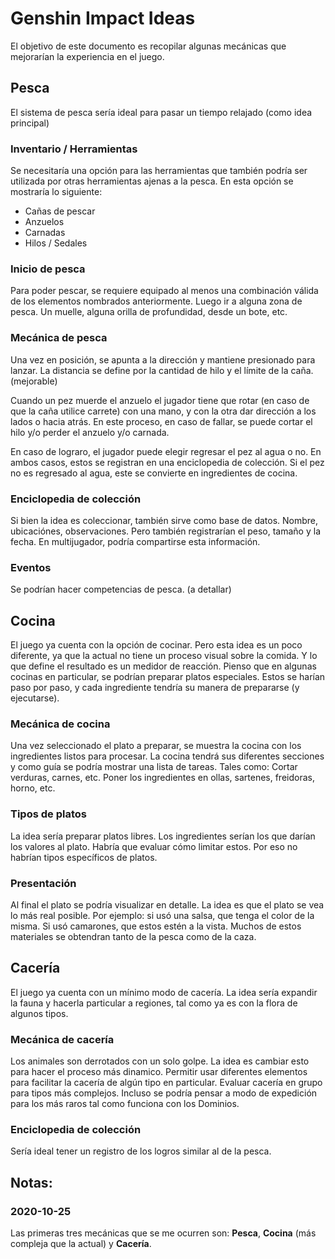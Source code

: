 # Genshin Impact Ideas

El objetivo de este documento es recopilar algunas mecánicas que mejorarían la experiencia en el juego.

## Pesca

El sistema de pesca sería ideal para pasar un tiempo relajado (como idea principal)

### Inventario / Herramientas
Se necesitaría una opción para las herramientas que también podría ser utilizada por otras herramientas ajenas a la pesca.
En esta opción se mostraría lo siguiente:
- Cañas de pescar
- Anzuelos
- Carnadas
- Hilos / Sedales

### Inicio de pesca
Para poder pescar, se requiere equipado al menos una combinación válida de los elementos nombrados anteriormente.
Luego ir a alguna zona de pesca. Un muelle, alguna orilla de profundidad, desde un bote, etc.

### Mecánica de pesca
Una vez en posición, se apunta a la dirección y mantiene presionado para lanzar. La distancia se define por la cantidad de hilo y el límite de la caña. (mejorable)

Cuando un pez muerde el anzuelo el jugador tiene que rotar (en caso de que la caña utilice carrete) con una mano, y con la otra dar dirección a los lados o hacia atrás.
En este proceso, en caso de fallar, se puede cortar el hilo y/o perder el anzuelo y/o carnada.

En caso de lograro, el jugador puede elegir regresar el pez al agua o no. En ambos casos, estos se registran en una enciclopedia de colección.
Si el pez no es regresado al agua, este se convierte en ingredientes de cocina.

### Enciclopedia de colección
Si bien la idea es coleccionar, también sirve como base de datos. Nombre, ubicaciónes, observaciones. Pero también registrarían el peso, tamaño y la fecha. En multijugador, podría compartirse esta información.

### Eventos
Se podrían hacer competencias de pesca. (a detallar)

## Cocina

El juego ya cuenta con la opción de cocinar. Pero esta idea es un poco diferente, ya que la actual no tiene un proceso visual sobre la comida. Y lo que define el resultado es un medidor de reacción.
Pienso que en algunas cocinas en particular, se podrían preparar platos especiales. Estos se harían paso por paso, y cada ingrediente tendría su manera de prepararse (y ejecutarse).

### Mecánica de cocina
Una vez seleccionado el plato a preparar, se muestra la cocina con los ingredientes listos para procesar. La cocina tendrá sus diferentes secciones y como guía se podría mostrar una lista de tareas. Tales como: Cortar verduras, carnes, etc. Poner los ingredientes en ollas, sartenes, freidoras, horno, etc.

### Tipos de platos
La idea sería preparar platos libres. Los ingredientes serían los que darían los valores al plato. Habría que evaluar cómo limitar estos. Por eso no habrían tipos específicos de platos.

### Presentación
Al final el plato se podría visualizar en detalle. La idea es que el plato se vea lo más real posible. Por ejemplo: si usó una salsa, que tenga el color de la misma. Si usó camarones, que estos estén a la vista. Muchos de estos materiales se obtendran tanto de la pesca como de la caza.

## Cacería

El juego ya cuenta con un mínimo modo de cacería. La idea sería expandir la fauna y hacerla particular a regiones, tal como ya es con la flora de algunos tipos. 

### Mecánica de cacería
Los animales son derrotados con un solo golpe. La idea es cambiar esto para hacer el proceso más dinamico. Permitir usar diferentes elementos para facilitar la cacería de algún tipo en particular. Evaluar cacería en grupo para tipos más complejos.
Incluso se podría pensar a modo de expedición para los más raros tal como funciona con los Dominios.

### Enciclopedia de colección
Sería ideal tener un registro de los logros similar al de la pesca.


## Notas:

### 2020-10-25

Las primeras tres mecánicas que se me ocurren son: **Pesca**, **Cocina** (más compleja que la actual) y **Cacería**.
